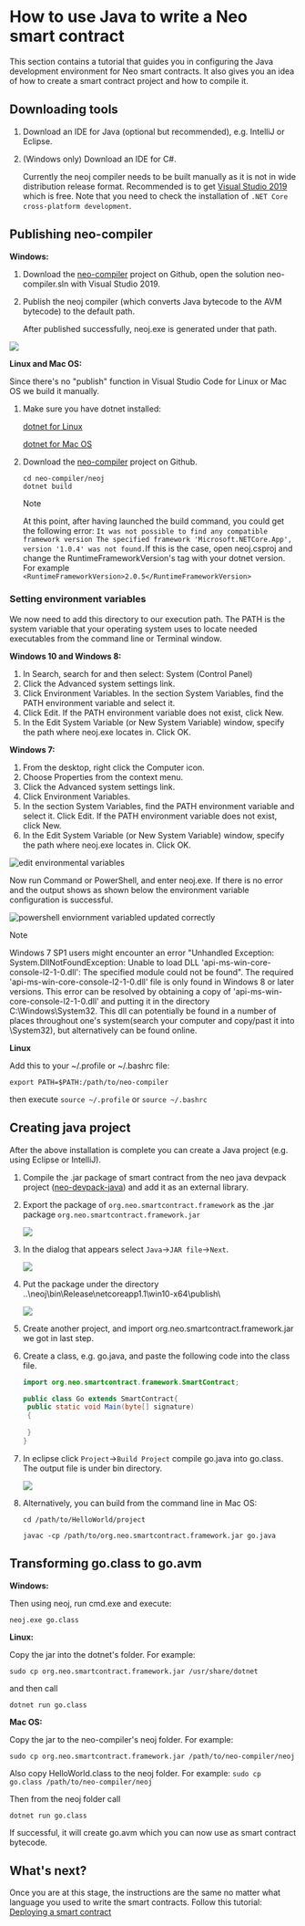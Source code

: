 # How to use Java to write a Neo smart contract

This section contains a tutorial that guides you in configuring the Java development environment for Neo smart contracts. It also gives you an idea of how to create a smart contract project and how to compile it.

## Downloading tools

1. Download an IDE for Java (optional but recommended), e.g. IntelliJ or Eclipse.

2. (Windows only) Download an IDE for C#.

   Currently the neoj compiler needs to be built manually as it is not in wide distribution release format. Recommended is to get [Visual Studio 2019](https://visualstudio.microsoft.com/vs/community/) which is free. Note that you need to check the installation of `.NET Core cross-platform development`.

## Publishing neo-compiler

**Windows:**

1. Download the [neo-compiler](https://github.com/neo-project/neo-compiler) project on Github, open the solution neo-compiler.sln with Visual Studio 2019.

2. Publish the neoj compiler (which converts Java bytecode to the AVM bytecode) to the default path.

   After published successfully, neoj.exe is generated under that path.

![](../../assets/publish_neo_compiler_neoj.png)

**Linux and Mac OS:**

Since there's no "publish" function in Visual Studio Code for Linux or Mac OS we build it manually.

1. Make sure you have dotnet installed:

   [dotnet for Linux](https://docs.microsoft.com/en-us/dotnet/core/linux-prerequisites?tabs=netcore2x#install-net-core-for-ubuntu-1404-ubuntu-1604-ubuntu-1610--linux-mint-17-linux-mint-18-64-bit)

   [dotnet for Mac OS](https://docs.microsoft.com/en-us/dotnet/core/macos-prerequisites?tabs=netcore2x#supported-macos-versions)

2. Download the [neo-compiler](https://github.com/neo-project/neo-compiler) project on Github.

   ```
   cd neo-compiler/neoj
   dotnet build
   ```

   > [!Note] 
   >
   > At this point, after having launched the build command, you could get the following error:
   > `It was not possible to find any compatible framework version
   >  The specified framework 'Microsoft.NETCore.App', version '1.0.4' was not found.`If this is the case, open neoj.csproj and change the RuntimeFrameworkVersion's tag with your dotnet version. For example `<RuntimeFrameworkVersion>2.0.5</RuntimeFrameworkVersion>`

### Setting environment variables

We now need to add this directory to our execution path. The PATH is the system variable that your operating system uses to locate needed executables from the command line or Terminal window.

**Windows 10 and Windows 8:**

1. In Search, search for and then select: System (Control Panel)
2. Click the Advanced system settings link.
3. Click Environment Variables. In the section System Variables, find the PATH environment variable and select it. 
4. Click Edit. If the PATH environment variable does not exist, click New.
5. In the Edit System Variable (or New System Variable) window, specify the path where neoj.exe locates in. Click OK. 

**Windows 7:**

1.   From the desktop, right click the Computer icon.
2. Choose Properties from the context menu.
3. Click the Advanced system settings link.
4. Click Environment Variables. 
5. In the section System Variables, find the PATH environment variable and select it. Click Edit. If the PATH environment variable does not exist, click New.
6. In the Edit System Variable (or New System Variable) window, specify the path where neoj.exe locates in. Click OK. 

![edit environmental variables](../../assets/edit_environmental_variables.png)

Now run Command or PowerShell, and enter neoj.exe. If there is no error and the output shows as shown below the environment variable configuration is successful.

![powershell enviornment variabled updated correctly](../../assets/powershell_enviornment_variabled_updated_correctly.png)

> [!Note]
>
> Windows 7 SP1 users might encounter an error "Unhandled Exception: System.DllNotFoundException: Unable to load DLL 'api-ms-win-core-console-l2-1-0.dll': The specified module could not be found". The required 'api-ms-win-core-console-l2-1-0.dll' file is only found in Windows 8 or later versions. This error can be resolved by obtaining a copy of 'api-ms-win-core-console-l2-1-0.dll' and putting it in the directory C:\Windows\System32. This dll can potentially be found in a number of places throughout one's system(search your computer and copy/past it into \System32), but alternatively can be found online.

**Linux**

Add this to your ~/.profile or ~/.bashrc file:

`export PATH=$PATH:/path/to/neo-compiler`

then execute `source ~/.profile` or `source ~/.bashrc`

## Creating java project

After the above installation is complete you can create a Java project (e.g. using Eclipse or IntelliJ).

1. Compile the .jar package of smart contract from the neo java devpack project ([neo-devpack-java](https://github.com/neo-project/neo-devpack-java)) and add it as an external library.

2. Export the package of `org.neo.smartcontract.framework` as the .jar package `org.neo.smartcontract.framework.jar` 

   ![](../../assets/JavaFrameworkjar-1.jpg)

3. In the dialog that appears select `Java`->`JAR file`->`Next`.

   ![](../../assets/JavaFrameworkjar-2.jpg)
   
4. Put the package under the directory ..\neoj\bin\Release\netcoreapp1.1\win10-x64\publish\

   ![](../../assets/JavaFrameworkjar-3.jpg)

5. Create another project, and import org.neo.smartcontract.framework.jar we got in last step. 

6. Create a class, e.g. go.java, and paste the following code into the class file.

   ```java
   import org.neo.smartcontract.framework.SmartContract;
   
   public class Go extends SmartContract{
   	public static void Main(byte[] signature)
   	{
   		
   	}
   }
   ```

7. In eclipse click `Project`->`Build Project` compile go.java into go.class. The output file is under bin directory.

   ![](../../../zh-cn/sc/assets/2017-08-16_12-13-27.png)

8. Alternatively, you can build from the command line in Mac OS:

   `cd /path/to/HelloWorld/project`

   `javac -cp /path/to/org.neo.smartcontract.framework.jar go.java`

## Transforming go.class to go.avm

**Windows:**

Then using neoj, run cmd.exe and execute:

`neoj.exe go.class`

**Linux:**

Copy the jar into the dotnet's folder. For example:

`sudo cp org.neo.smartcontract.framework.jar /usr/share/dotnet`

and then call

`dotnet run go.class`

**Mac OS:**

Copy the jar to the neo-compiler's neoj folder. For example:

`sudo cp org.neo.smartcontract.framework.jar /path/to/neo-compiler/neoj`

Also copy HelloWorld.class to the neoj folder. For example:
`sudo cp go.class /path/to/neo-compiler/neoj`

Then from the neoj folder call

`dotnet run go.class`


If successful, it will create go.avm which you can now use as smart contract bytecode.

## What's next?

Once you are at this stage, the instructions are the same no matter what language you used to write the smart contracts. Follow this tutorial: [Deploying a smart contract](../deploy/deploy.md)